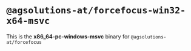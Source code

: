 # `@agsolutions-at/forcefocus-win32-x64-msvc`

This is the **x86_64-pc-windows-msvc** binary for `@agsolutions-at/forcefocus`
